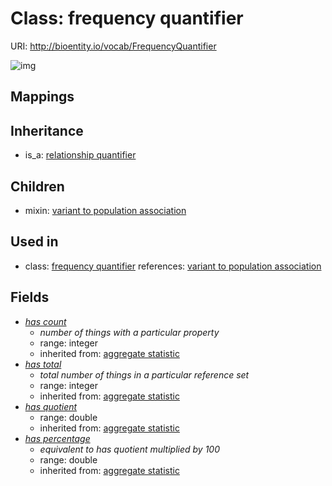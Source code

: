# Class: frequency quantifier




URI: http://bioentity.io/vocab/FrequencyQuantifier

![img](http://yuml.me/diagram/nofunky/class/\[RelationshipQuantifier]^-\[FrequencyQuantifier|has_count:integer%20%3F;has_total:integer%20%3F;has_quotient:double%20%3F],%20)
## Mappings

## Inheritance

 *  is_a: [relationship quantifier](RelationshipQuantifier.md)
## Children

 *  mixin: [variant to population association](VariantToPopulationAssociation.md)
## Used in

 *  class: [frequency quantifier](FrequencyQuantifier.md) references: [variant to population association](VariantToPopulationAssociation.md)
## Fields

 * _[has count](has_count.md)_
    * _number of things with a particular property_
    * range: integer
    * inherited from: [aggregate statistic](aggregate_statistic.md)
 * _[has total](has_total.md)_
    * _total number of things in a particular reference set_
    * range: integer
    * inherited from: [aggregate statistic](aggregate_statistic.md)
 * _[has quotient](has_quotient.md)_
    * range: double
    * inherited from: [aggregate statistic](aggregate_statistic.md)
 * _[has percentage](has_percentage.md)_
    * _equivalent to has quotient multiplied by 100_
    * range: double
    * inherited from: [aggregate statistic](aggregate_statistic.md)
